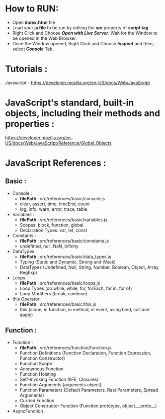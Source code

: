 # How to RUN:
* Open __index.html__ file
* Load your **js file** to be run by editing the __src__ property of __script tag__
* Right Click and Choose *__Open with Live Server__*. Wait for the Window to be opened in the Web Browser.
* Once the Window opened, Right Click and Choose *__Inspect__* and then, select *__Console__* Tab.

# Tutorials : 
Javascript - https://developer.mozilla.org/en-US/docs/Web/JavaScript

# JavaScript's standard, built-in objects, including their methods and properties :
https://developer.mozilla.org/en-US/docs/Web/JavaScript/Reference/Global_Objects

# JavaScript References :
## Basic :
* Console :
    * __filePath__ : src/references/basic/console.js
    * clear, assert, time, timeEnd, count
    * log, info, warn, error, trace, table
* Variables :
    * __filePath__ : src/references/basic/variables.js
    * Scopes: block, function, global
    * Declaration Types: var, let, const
* Constants :
    * __filePath__ : src/references/basic/constants.js
    * undefined, null, NaN, Infinity
* DataTypes :
    * __filePath__ : src/references/basic/data_types.js
    * Typing (Static and Dynamic, Strong and Weak) 
    * DataTypes (Undefined, Null, String, Number, Boolean, Object, Array, RegExp)
* Loops :
    * __filePath__ : src/references/basic/loops.js
    * Loop Types (do while, while, for, forEach, for in, for of) 
    * Loop Modifiers (break, continue)
* this Operator:
    * __filePath__ : src/references/basic/this.js
    * this (alone, in function, in method, in event, using bind, call and apply)

## Function :
* Function :
    * __filePath__ : src/references/function/function.js
    * Function Definitions (Function Declaration, Function Expression, Function Constructor)
    * Function Scope
    * Anonymous Function
    * Function Hoisting
    * Self-Invoking Function (IIFE, Closures)
    * Function Arguments (arguments object)
    * Function Parameters (Default Parameters, Rest Parameters, Spread Arguments)
    * Curried Function
    * Object Constructor Function (Function.prototype, object._\_proto__)
* AsyncFunction :